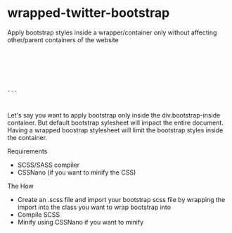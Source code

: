# wrapped-twitter-bootstrap
Apply bootstrap styles inside a wrapper/container only without affecting other/parent containers of the website

<code>
<div class="non-bs-parent">
<aside>

</aside>
<div class="bootstrap-inside">
... 
</div>
</div>
</code>

Let's say you want to apply bootstrap only inside the div.bootstrap-inside container. But default bootstrap sylesheet will impact the entire document.
Having a wrapped boostrap stylesheet will limit the bootstrap styles inside the container.

Requirements
- SCSS/SASS compiler
- CSSNano (if you want to minify the CSS)

The How
- Create an .scss file and import your bootstrap scss file by wrapping the import into the class you want to wrap bootstrap into
- Compile SCSS 
- Minify using CSSNano if you want to minify

